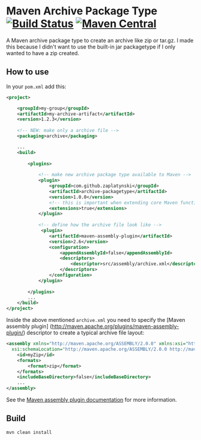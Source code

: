 # Maven Archive Package Type [![Build Status](https://travis-ci.org/zaplatynski/archive-packagetype.svg?branch=master)](https://travis-ci.org/zaplatynski/archive-packagetype)  [![Maven Central](https://maven-badges.herokuapp.com/maven-central/com.github.zaplatynski/archive-packagetype/badge.svg?style=flat)](http://mvnrepository.com/artifact/com.github.zaplatynski/archive-packagetype)

A Maven archive package type to create an archive like zip or tar.gz.
I made this because I didn't want to use the built-in jar packagetype  if I only wanted to have a 
zip created.

## How to use

In your `pom.xml` add this:
```xml
<project>

    <groupId>my-group</groupId>
    <artifactId>my-archive-artifact</artifactId>
    <version>1.2.3</version>
    
    <!-- NEW: make only a archive file -->
    <packaging>archive</packaging>

    ...
    <build>
    
        <plugins>
            
            <!-- make new archive package type available to Maven -->
            <plugin>
                <groupId>com.github.zaplatynski</groupId>
                <artifactId>archive-packagetype</artifactId>
                <version>1.0.0</version>
                <!-- this is important when extending core Maven functionality: -->
                <extensions>true</extensions>
            </plugin>
            
            <!-- define how the archive file look like -->
             <plugin>
                <artifactId>maven-assembly-plugin</artifactId>
                <version>2.6</version>
                <configuration>
                    <appendAssemblyId>false</appendAssemblyId>
                    <descriptors>
                        <descriptor>src/assembly/archive.xml</descriptor>
                    </descriptors>
                </configuration>
            </plugin>
            
        </plugins>    
        ...
    </build>
</project>
```
Inside the above mentioned `archive.xml` you need to specify the [Maven assembly plugin]
(http://maven.apache.org/plugins/maven-assembly-plugin/) descriptor to create a typical archive 
file layout:
```xml
<assembly xmlns="http://maven.apache.org/ASSEMBLY/2.0.0" xmlns:xsi="http://www.w3.org/2001/XMLSchema-instance"
  xsi:schemaLocation="http://maven.apache.org/ASSEMBLY/2.0.0 http://maven.apache.org/xsd/assembly-2.0.0.xsd">
    <id>myZip</id>
    <formats>
        <format>zip</format>
    </formats>
    <includeBaseDirectory>false</includeBaseDirectory>
    ...
</assembly>
```
See the [Maven assembly plugin documentation](http://maven.apache.org/plugins/maven-assembly-plugin/assembly.html) for more information.

## Build

```
mvn clean install
```
